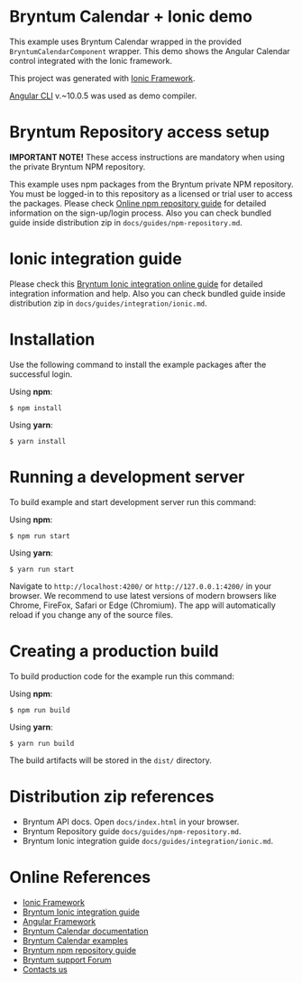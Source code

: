 # Bryntum Calendar + Ionic demo

This example uses Bryntum Calendar wrapped in the provided `BryntumCalendarComponent` wrapper.
This demo shows the Angular Calendar control integrated with the Ionic framework.

This project was generated with [Ionic Framework](https://ionicframework.com/).

[Angular CLI](https://github.com/angular/angular-cli) v.~10.0.5 was used
as demo compiler.

# Bryntum Repository access setup

**IMPORTANT NOTE!** These access instructions are mandatory when using the private Bryntum NPM repository.

This example uses npm packages from the Bryntum private NPM repository. You must be logged-in to this repository as a
licensed or trial user to access the packages. Please
check [Online npm repository guide](https://bryntum.com/docs/calendar/guide/Calendar/npm-repository) for detailed information
on the sign-up/login process. Also you can check bundled guide inside distribution zip
in `docs/guides/npm-repository.md`.

# Ionic integration guide

Please check this
[Bryntum Ionic integration online guide](https://bryntum.com/docs/calendar/guide/Calendar/integration/ionic) for
detailed integration information and help. Also you can check bundled guide inside distribution zip
in `docs/guides/integration/ionic.md`.

# Installation

Use the following command to install the example packages after the successful login.

Using **npm**:

```shell
$ npm install
```

Using **yarn**:

```shell
$ yarn install
```

# Running a development server

To build example and start development server run this command:

Using **npm**:

```shell
$ npm run start
```

Using **yarn**:

```shell
$ yarn run start
```

Navigate to `http://localhost:4200/` or `http://127.0.0.1:4200/` in your browser. We recommend to use latest versions of
modern browsers like Chrome, FireFox, Safari or Edge (Chromium). The app will automatically reload if you change any of
the source files.

# Creating a production build

To build production code for the example run this command:

Using **npm**:

```shell
$ npm run build
```

Using **yarn**:

```shell
$ yarn run build
```

The build artifacts will be stored in the `dist/` directory.

# Distribution zip references

* Bryntum API docs. Open `docs/index.html` in your browser.
* Bryntum Repository guide `docs/guides/npm-repository.md`.
* Bryntum Ionic integration guide `docs/guides/integration/ionic.md`.

# Online References

* [Ionic Framework](https://ionicframework.com/)
* [Bryntum Ionic integration guide](https://bryntum.com/docs/calendar/guide/Calendar/integration/ionic)
* [Angular Framework](https://angular.io)
* [Bryntum Calendar documentation](https://bryntum.com/docs/calendar/)
* [Bryntum Calendar examples](https://bryntum.com/examples/calendar/)
* [Bryntum npm repository guide](https://bryntum.com/docs/calendar/guide/Calendar/npm-repository)
* [Bryntum support Forum](https://bryntum.com/forum/)
* [Contacts us](https://bryntum.com/contact/)
